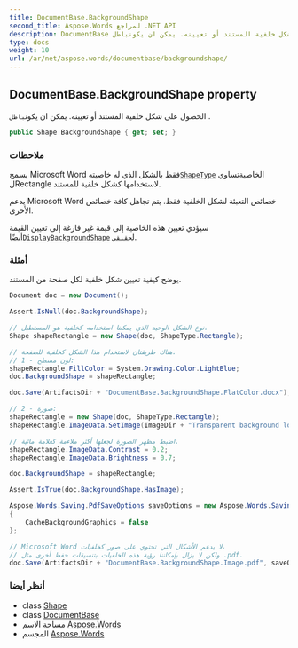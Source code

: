 ```yaml
---
title: DocumentBase.BackgroundShape
second_title: Aspose.Words لمراجع .NET API
description: DocumentBase ملكية. الحصول على شكل خلفية المستند أو تعيينه. يمكن ان يكونباطل .
type: docs
weight: 10
url: /ar/net/aspose.words/documentbase/backgroundshape/
---
```

## DocumentBase.BackgroundShape property

الحصول على شكل خلفية المستند أو تعيينه. يمكن ان يكون`باطل` .

```csharp
public Shape BackgroundShape { get; set; }
```

### ملاحظات

يسمح Microsoft Word فقط بالشكل الذي له خاصيته[`ShapeType`](../../../aspose.words.drawing/shapebase/shapetype/) الخاصيةتساوي لRectangle لاستخدامها كشكل خلفية للمستند.

يدعم Microsoft Word خصائص التعبئة لشكل الخلفية فقط. يتم تجاهل كافة خصائص الأخرى.

سيؤدي تعيين هذه الخاصية إلى قيمة غير فارغة إلى تعيين القيمة أيضًا[`DisplayBackgroundShape`](../../../aspose.words.settings/viewoptions/displaybackgroundshape/) ل`حقيقي`.

### أمثلة

يوضح كيفية تعيين شكل خلفية لكل صفحة من المستند.

```csharp
Document doc = new Document();

Assert.IsNull(doc.BackgroundShape);

// نوع الشكل الوحيد الذي يمكننا استخدامه كخلفية هو المستطيل.
Shape shapeRectangle = new Shape(doc, ShapeType.Rectangle);

// هناك طريقتان لاستخدام هذا الشكل كخلفية للصفحة.
// 1 - لون مسطح:
shapeRectangle.FillColor = System.Drawing.Color.LightBlue;
doc.BackgroundShape = shapeRectangle;

doc.Save(ArtifactsDir + "DocumentBase.BackgroundShape.FlatColor.docx");

// 2 - صورة:
shapeRectangle = new Shape(doc, ShapeType.Rectangle);
shapeRectangle.ImageData.SetImage(ImageDir + "Transparent background logo.png");

// اضبط مظهر الصورة لجعلها أكثر ملاءمة كعلامة مائية.
shapeRectangle.ImageData.Contrast = 0.2;
shapeRectangle.ImageData.Brightness = 0.7;

doc.BackgroundShape = shapeRectangle;

Assert.IsTrue(doc.BackgroundShape.HasImage);

Aspose.Words.Saving.PdfSaveOptions saveOptions = new Aspose.Words.Saving.PdfSaveOptions
{
    CacheBackgroundGraphics = false
};

// Microsoft Word لا يدعم الأشكال التي تحتوي على صور كخلفيات،
// ولكن لا يزال بإمكاننا رؤية هذه الخلفيات بتنسيقات حفظ أخرى مثل ‎.pdf.
doc.Save(ArtifactsDir + "DocumentBase.BackgroundShape.Image.pdf", saveOptions);
```

### أنظر أيضا

* class [Shape](../../../aspose.words.drawing/shape/)
* class [DocumentBase](../)
* مساحة الاسم [Aspose.Words](../../documentbase/)
* المجسم [Aspose.Words](../../../)


